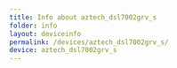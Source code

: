 ```yaml
---
title: Info about aztech_dsl7002grv_s
folder: info
layout: deviceinfo
permalink: /devices/aztech_dsl7002grv_s/
device: aztech_dsl7002grv_s
---
```

